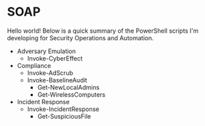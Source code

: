 # SOAP

Hello world! Below is a quick summary of the PowerShell scripts I'm developing for Security Operations and Automation.

* Adversary Emulation
  * Invoke-CyberEffect
* Compliance
  * Invoke-AdScrub
  * Invoke-BaselineAudit
    * Get-NewLocalAdmins
    * Get-WirelessComputers
* Incident Response
  * Invoke-IncidentResponse
    * Get-SuspiciousFile 

